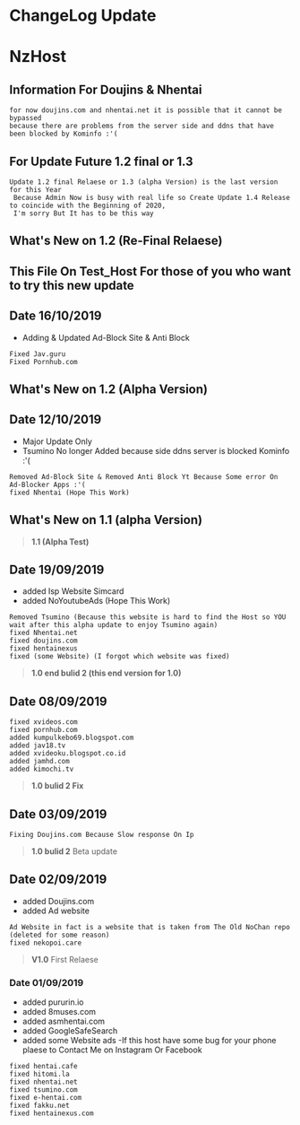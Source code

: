 # ChangeLog Update 
# NzHost 


## Information For Doujins & Nhentai
```
for now doujins.com and nhentai.net it is possible that it cannot be bypassed 
because there are problems from the server side and ddns that have been blocked by Kominfo :'(
```
## For Update Future 1.2 final or 1.3
```
Update 1.2 final Relaese or 1.3 (alpha Version) is the last version for this Year
 Because Admin Now is busy with real life so Create Update 1.4 Release to coincide with the Beginning of 2020,
 I'm sorry But It has to be this way
```
## What's New on 1.2 (Re-Final Relaese)
## This File On Test_Host For those of you who want to try this new update
## Date 16/10/2019
- Adding & Updated Ad-Block Site & Anti Block
```
Fixed Jav.guru
Fixed Pornhub.com
```

## What's New on 1.2 (Alpha Version)
## Date 12/10/2019
- Major Update Only
- Tsumino No longer Added because side ddns server is blocked Kominfo :'(
``` 
Removed Ad-Block Site & Removed Anti Block Yt Because Some error On Ad-Blocker Apps :'(
fixed Nhentai (Hope This Work)
```
 
## What's New on 1.1 (alpha Version) 

>**1.1 (Alpha Test)**
## Date 19/09/2019
- added Isp Website Simcard
- added NoYoutubeAds (Hope This Work)
```
Removed Tsumino (Because this website is hard to find the Host so YOU ​​wait after this alpha update to enjoy Tsumino again)
fixed Nhentai.net
fixed doujins.com
fixed hentainexus
fixed (some Website) (I forgot which website was fixed)
```


>**1.0 end bulid 2 (this end version for 1.0)**
## Date 08/09/2019
```
fixed xvideos.com
fixed pornhub.com
added kumpulkebo69.blogspot.com
added jav18.tv
added xvideoku.blogspot.co.id
added jamhd.com
added kimochi.tv
```

>**1.0 bulid 2 Fix**
## Date 03/09/2019
```
Fixing Doujins.com Because Slow response On Ip
```


>**1.0 bulid 2** Beta update 
## Date 02/09/2019
- added Doujins.com
- added Ad website
```
Ad Website in fact is a website that is taken from The Old NoChan repo (deleted for some reason)
fixed nekopoi.care
```


>**V1.0** First Relaese
### Date 01/09/2019
- added pururin.io
- added 8muses.com
- added asmhentai.com
- added GoogleSafeSearch
- added some Website ads
-If this host have some bug for your phone plaese to Contact Me on Instagram Or Facebook
```
fixed hentai.cafe
fixed hitomi.la
fixed nhentai.net
fixed tsumino.com
fixed e-hentai.com
fixed fakku.net
fixed hentainexus.com
```
